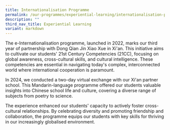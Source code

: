 ```yaml
---
title: Internationalisation Programme
permalink: /our-programmes/experiential-learning/internationalisation-programme/
description: ""
third_nav_title: Experiential Learning
variant: markdown
---
```


The e-Internationalisation programme, launched in 2022, marks our third year of partnership with Dong Qian Jin Xiao Xue in Xi'an. This initiative aims to cultivate our students' 21st Century Competencies (21CC), focusing on global awareness, cross-cultural skills, and cultural intelligence. These competencies are essential in navigating today's complex, interconnected world where international cooperation is paramount.

In 2024, we conducted a two-day virtual exchange with our Xi'an partner school. This Mandarin-language programme offered our students valuable insights into Chinese school life and culture, covering a diverse range of subjects from poetry to science.

The experience enhanced our students' capacity to actively foster cross-cultural relationships. By celebrating diversity and promoting friendship and collaboration, the programme equips our students with key skills for thriving in our increasingly globalised environment.

